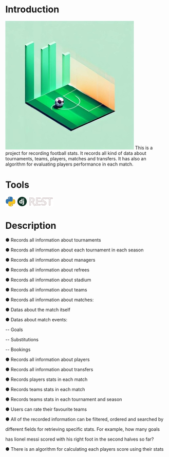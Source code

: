 # Introduction
<img src="https://raw.githubusercontent.com/AdelNoroozi/Football_Transfers/main/resources/banner.jpg" width="400" >
This is a project for recording football stats. It records all kind of data about tournaments, teams, players, matches and transfers. It has also an algorithm for evaluating players performance in each match.

# Tools
<img src="https://raw.githubusercontent.com/AdelNoroozi/Football_Transfers/main/resources/python-icon.png" heigth="32" >
<img src="https://raw.githubusercontent.com/AdelNoroozi/Football_Transfers/main/resources/django-icon.png" heigth="32" >
<img src="https://raw.githubusercontent.com/AdelNoroozi/Football_Transfers/main/resources/django-rest-icon.png" heigth="32" >

# Description
● Records all information about tournaments

● Records all information about each tournament in each season

● Records all information about managers

● Records all information about refrees

● Records all information about stadium

● Records all information about teams

● Records all information about matches:

  ● Datas about the match itself
  
  ● Datas about match events:
  
   -- Goals
    
   -- Substitutions
    
   -- Bookings
    
● Records all information about players

● Records all information about transfers

● Records players stats in each match

● Records teams stats in each match

● Records teams stats in each tournament and season

● Users can rate their favourite teams

● All of the recorded information can be filtered, ordered and searched by 

 different fields for retrieving specific stats. For example, how many goals
 
 has lionel messi scored with his right foot in the second halves so far?
 
● There is an algorithm for calculating each players score using their stats
